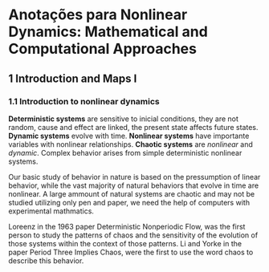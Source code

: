 # Anotações para Nonlinear Dynamics: Mathematical and Computational Approaches

## 1 Introduction and Maps I

### 1.1 Introduction to nonlinear dynamics

**Deterministic systems** are sensitive to inicial conditions, they are not random, cause and effect are linked, the present state affects future states.
**Dynamic systems** evolve with time.
**Nonlinear systems** have importante variables with nonlinear relationships.
**Chaotic systems** are *nonlinear* and *dynamic*.
Complex behavior arises from simple deterministic nonlinear systems.

Our basic study of behavior in nature is based on the pressumption of linear behavior, while the vast majority of natural behaviors that evolve in time are nonlinear. A large ammount of natural systems are chaotic and may not be studied utilizing only pen and paper, we need the help of computers with experimental mathmatics.

Loreenz in the 1963 paper Deterministic Nonperiodic Flow, was the first person to study the patterns of chaos and the sensitivity of the evolution of those systems within the context of those patterns.
Li and Yorke in the paper Period Three Implies Chaos, were the first to use the word chaos to describe this behavior.
